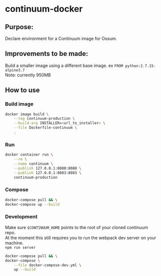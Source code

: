 # continuum-docker

## Purpose:
Declare environment for a Continuum image for Ossum.

## Improvements to be made:
Build a smaller image using a different base image. ex `FROM python:2.7.15-alpine3.7`  
Note: currently 950MB

## How to use
### Build image
```bash
docker image build \
    --tag continuum-production \
    --build-arg INSTALLER=<url_to_installer> \
    --file Dockerfile-continuum \
    .
```
### Run
```bash
docker container run \
    --rm \
    --name continuum \
    --publish 127.0.0.1:8080:8080 \
    --publish 127.0.0.1:8083:8083 \
    continuum-production
```
### Compose
```bash
docker-compose pull && \
docker-compose up --build
```
### Development
Make sure `$CONTINUUM_HOME` points to the root of your cloned continuum repo.  
At the moment this still requires you to run the webpack dev server on your 
machine.   
`npm run server`
```bash
docker-compose pull && \
docker-compose \
    --file docker-compose-dev.yml \
    up --build
```
